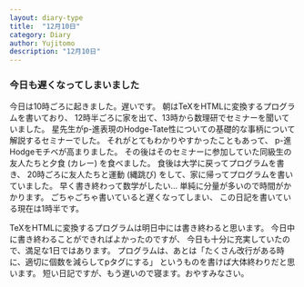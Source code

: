 ```yaml
---
layout: diary-type
title:  "12月10日"
category: Diary
author: Yujitomo
description: "12月10日"
---
```



### 今日も遅くなってしまいました

今日は10時ごろに起きました。遅いです。
朝はTeXをHTMLに変換するプログラムを書いており、
12時半ごろに家を出て、13時から数理研でセミナーを聞いていました。
星先生がp-進表現のHodge-Tate性についての基礎的な事柄について解説するセミナーでした。
それがとてもわかりやすかったこともあって、
p-進Hodgeモチベが高まりました。
その後はそのセミナーに参加していた同級生の友人たちと夕食 (カレー) を食べました。
食後は大学に戻ってプログラムを書き、
20時ごろに友人たちと運動 (縄跳び) をして、家に帰ってプログラムを書いていました。
早く書き終わって数学がしたい... 単純に分量が多いので時間がかかります。
ごちゃごちゃ書いていると遅くなってしまい、
この日記を書いている現在は1時半です。

TeXをHTMLに変換するプログラムは明日中には書き終わると思います。
今日中に書き終わることができればよかったのですが、
今日も十分に充実していたので、満足な1日ではあります。
プログラムは、あとは「たくさん改行がある時に、適切に個数を減らしてpタグにする」
というものを書けば大体終わりだと思います。
短い日記ですが、もう遅いので寝ます。おやすみなさい。
